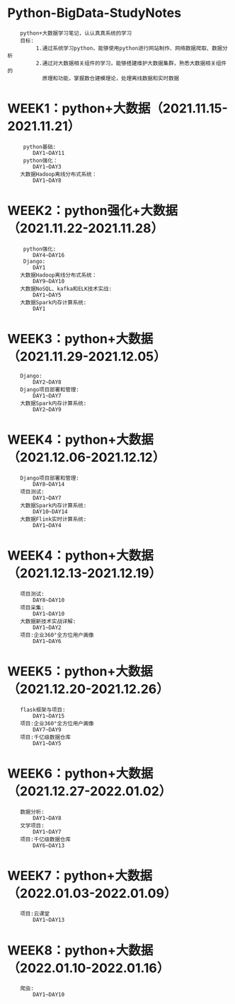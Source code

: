 # Python-BigData-StudyNotes
        python+大数据学习笔记，认认真真系统的学习
        目标: 
             1.通过系统学习python，能够使用python进行网站制作、网络数据爬取、数据分析
             2.通过对大数据相关组件的学习，能够搭建维护大数据集群，熟悉大数据相关组件的
               原理和功能，掌握数仓建模理论，处理离线数据和实时数据

# WEEK1：python+大数据（2021.11.15-2021.11.21）
         python基础:
            DAY1~DAY11
         python强化：
            DAY1~DAY3
        大数据Hadoop离线分布式系统：
            DAY1~DAY8

# WEEK2：python强化+大数据（2021.11.22-2021.11.28）
         python强化:
            DAY4~DAY16
         Django:
            DAY1
        大数据Hadoop离线分布式系统：
            DAY9~DAY10
        大数据NoSQL、kafka和ELK技术实战:
            DAY1~DAY5
        大数据Spark内存计算系统:
            DAY1
          
# WEEK3：python+大数据（2021.11.29-2021.12.05）
        Django:
            DAY2~DAY8
        Django项目部署和管理:
            DAY1~DAY7
        大数据Spark内存计算系统:
            DAY2~DAY9
            
# WEEK4：python+大数据（2021.12.06-2021.12.12）
        Django项目部署和管理:
            DAY8~DAY14
        项目测试:
            DAY1~DAY7
        大数据Spark内存计算系统:
            DAY10~DAY14
        大数据Flink实时计算系统:
            DAY1~DAY4

# WEEK4：python+大数据（2021.12.13-2021.12.19）
        项目测试:
            DAY8~DAY10
        项目采集:
            DAY1~DAY10
        大数据新技术实战详解:
            DAY1~DAY2
        项目:企业360°全方位用户画像
            DAY1~DAY6

# WEEK5：python+大数据（2021.12.20-2021.12.26）
        flask框架与项目:
            DAY1~DAY15
        项目:企业360°全方位用户画像
            DAY7~DAY9
        项目:千亿级数据仓库
            DAY1~DAY5

# WEEK6：python+大数据（2021.12.27-2022.01.02）
        数据分析:
            DAY1~DAY8
        文学项目:
            DAY1~DAY7
        项目:千亿级数据仓库
            DAY6~DAY13

# WEEK7：python+大数据（2022.01.03-2022.01.09）
        项目:云课堂
            DAY1~DAY13
        
# WEEK8：python+大数据（2022.01.10-2022.01.16）
        爬虫:
            DAY1~DAY10
